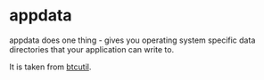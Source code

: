 # appdata

appdata does one thing - gives you operating system specific data directories
that your application can write to.

It is taken from [btcutil](https://github.com/btcsuite/btcd/blob/4171854739fa2590a99c486341209d3aea8404dc/btcutil/appdata.go).

